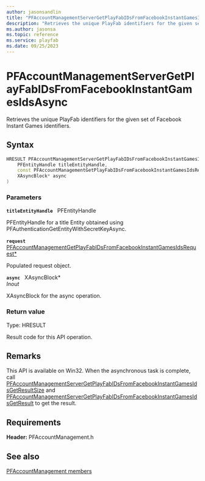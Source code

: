 ```yaml
---
author: jasonsandlin
title: "PFAccountManagementServerGetPlayFabIDsFromFacebookInstantGamesIdsAsync"
description: "Retrieves the unique PlayFab identifiers for the given set of Facebook Instant Games identifiers."
ms.author: jasonsa
ms.topic: reference
ms.service: playfab
ms.date: 09/25/2023
---
```


# PFAccountManagementServerGetPlayFabIDsFromFacebookInstantGamesIdsAsync  

Retrieves the unique PlayFab identifiers for the given set of Facebook Instant Games identifiers.  

## Syntax  
  
```cpp
HRESULT PFAccountManagementServerGetPlayFabIDsFromFacebookInstantGamesIdsAsync(  
    PFEntityHandle titleEntityHandle,  
    const PFAccountManagementGetPlayFabIDsFromFacebookInstantGamesIdsRequest* request,  
    XAsyncBlock* async  
)  
```  
  
### Parameters  
  
**`titleEntityHandle`** &nbsp; PFEntityHandle  
  
PFEntityHandle for a title Entity obtained using PFAuthenticationGetEntityWithSecretKeyAsync.  
  
**`request`** &nbsp; [PFAccountManagementGetPlayFabIDsFromFacebookInstantGamesIdsRequest*](../../pfaccountmanagementtypes/structs/pfaccountmanagementgetplayfabidsfromfacebookinstantgamesidsrequest.md)  
  
Populated request object.  
  
**`async`** &nbsp; XAsyncBlock*  
*_Inout_*  
  
XAsyncBlock for the async operation.  
  
  
### Return value
Type: HRESULT
  
Result code for this API operation.
  
## Remarks  
  
This API is available on Win32. When the asynchronous task is complete, call [PFAccountManagementServerGetPlayFabIDsFromFacebookInstantGamesIdsGetResultSize](pfaccountmanagementservergetplayfabidsfromfacebookinstantgamesidsgetresultsize.md) and [PFAccountManagementServerGetPlayFabIDsFromFacebookInstantGamesIdsGetResult](pfaccountmanagementservergetplayfabidsfromfacebookinstantgamesidsgetresult.md) to get the result.
  
## Requirements  
  
**Header:** PFAccountManagement.h
  
## See also  
[PFAccountManagement members](../pfaccountmanagement_members.md)  

  
  
